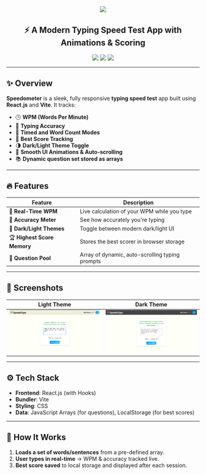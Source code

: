 <!-- Header Banner -->
<p align="center">
  <img src="https://capsule-render.vercel.app/api?type=waving&color=0:00C9FF,100:92FE9D&height=200&section=header&text=🚀%20Speedometer&fontSize=45&fontAlign=50&fontColor=ffffff" />
</p>

<h2 align="center">⚡ A Modern Typing Speed Test App with Animations & Scoring</h2>

<p align="center">
  <img src="https://img.shields.io/badge/Made%20with-React-blue?style=for-the-badge&logo=react" />
  <img src="https://img.shields.io/badge/Bundler-Vite-purple?style=for-the-badge&logo=vite" />
  <img src="https://img.shields.io/badge/Theme-Dark/Light-yellow?style=for-the-badge" />
</p>

---

## ✨ Overview

**Speedometer** is a sleek, fully responsive **typing speed test** app built using **React.js** and **Vite**. It tracks:

- 🕒 **WPM (Words Per Minute)**
- 🎯 **Typing Accuracy**
- 🔁 **Timed and Word Count Modes**
- 💾 **Best Score Tracking**
- 🌗 **Dark/Light Theme Toggle**
- 🎥 **Smooth UI Animations & Auto-scrolling**
- 📚 **Dynamic question set stored as arrays**

---

## 🔥 Features

| Feature              | Description |
|----------------------|-------------|
| 🚀 **Real-Time WPM** | Live calculation of your WPM while you type |
| 🎯 **Accuracy Meter** | See how accurately you're typing |
| 🌙 **Dark/Light Themes** | Toggle between modern dark/light UI |
| 🏆 **Highest Score Memory** | Stores the best scorer in browser storage |
| 📜 **Question Pool** | Array of dynamic, auto-scrolling typing prompts |

---

## 📸 Screenshots

| Light Theme                              | Dark Theme                               |
|-------------------------------------------|-------------------------------------------|
| ![Light](light-theme.png)     | ![Dark](dark-theme.png)      |

---

## ⚙️ Tech Stack

- **Frontend**: React.js (with Hooks)
- **Bundler**: Vite
- **Styling**: CSS
- **Data**: JavaScript Arrays (for questions), LocalStorage (for best scores)

---

## 🚧 How It Works

1. **Loads a set of words/sentences** from a pre-defined array.
2. **User types in real-time** → WPM & accuracy tracked live.
3. **Best score saved** to local storage and displayed after each session.

